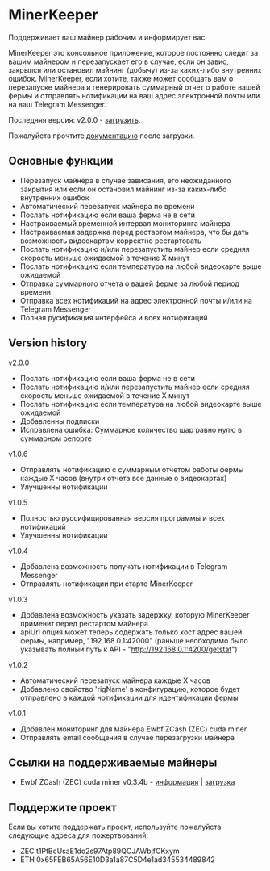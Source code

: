 # MinerKeeper
Поддерживает ваш майнер рабочим и информирует вас

MinerKeeper это консольное приложение, которое постоянно следит за вашим майнером и перезапускает его в случае, если он завис, закрылся или остановил майнинг (добычу) из-за каких-либо внутренних ошибок.
MinerKeeper, если хотите, также может сообщать вам о перезапуске майнера и генерировать суммарный отчет о работе вашей фермы и отправлять нотификации на ваш адрес электронной почты или на ваш Telegram Messenger.

Последняя версия: v2.0.0 - [загрузить](https://github.com/anmalkov/minerkeeper/releases/download/v2.0.0/MinerKeeper.2.0.0.zip).

Пожалуйста прочтите [документацию](https://github.com/anmalkov/minerkeeper/blob/master/help.md) после загрузки.


## Основные функции
* Перезапуск майнера в случае зависания, его неожиданного закрытия или если он остановил майнинг из-за каких-либо внутренних ошибок
* Автоматический перезапуск майнера по времени
* Послать нотификацию если ваша ферма не в сети
* Настраиваемый временной интервал мониторинга майнера
* Настраиваемая задержка перед рестартом майнера, что бы дать возможность видеокартам корректно рестартовать
* Послать нотификацию и/или перезапустить майнер если средняя скорость меньше ожидаемой в течение Х минут
* Послать нотификацию если температура на любой видеокарте выше ожидаемой
* Отправка суммарного отчета о вашей ферме за любой период времени
* Отправка всех нотификаций на адрес электронной почты и/или на Telegram Messenger
* Полная русификация интерфейса и всех нотификаций


## Version history

v2.0.0
* Послать нотификацию если ваша ферма не в сети
* Послать нотификацию и/или перезапустить майнер если средняя скорость меньше ожидаемой в течение Х минут
* Послать нотификацию если температура на любой видеокарте выше ожидаемой
* Добавленны подписки
* Исправлена ошибка: Суммарное количество шар равно нулю в суммарном репорте

v1.0.6
* Отправлять нотификацию с суммарным отчетом работы фермы каждые X часов (внутри отчета все данные о видеокартах)
* Улучшенны нотификации

v1.0.5
* Полностью руссифицированная версия программы и всех нотификаций
* Улучшенны нотификации

v1.0.4
* Добавлена возможность получать нотификации в Telegram Messenger
* Отправлять нотификации при старте MinerKeeper

v1.0.3
* Добавлена возможность указать задержку, которую MinerKeeper применит перед рестартом майнера
* apiUrl опция может теперь содержать только хост адрес вашей фермы, например, "192.168.0.1:42000" (раньше необходимо было указывать полный путь к API - "http://192.168.0.1:4200/getstat")

v1.0.2
* Автоматический перезапуск майнера каждые X часов
* Добавлено свойство 'rigName' в конфигурацию, которое будет отправлено в каждой нотификации для идентификации фермы

v1.0.1
* Добавлен мониторинг для майнера Ewbf ZCash (ZEC) cuda miner
* Отправлять email сообщения в случае перезагрузки майнера


## Ссылки на поддерживаемые майнеры

* Ewbf ZCash (ZEC) cuda miner v0.3.4b - [информация](https://github.com/nanopool/ewbf-miner) | [загрузка](https://github.com/nanopool/ewbf-miner/releases/download/v0.3.4b/Zec.miner.0.3.4b.zip)


## Поддержите проект

Если вы хотите поддержать проект, используйте пожалуйста следующие адреса для пожертвований:
* ZEC t1PtBcUsaE1do2s97Atp89QCJAWbjfCKxym
* ETH 0x65FEB65A56E10D3a1a87C5D4e1ad345534489842
